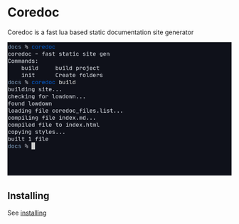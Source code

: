 # Coredoc
Coredoc is a fast lua based static documentation site generator

![](cover_coredoc_static.png)


## Installing
See [installing](installing.html)
